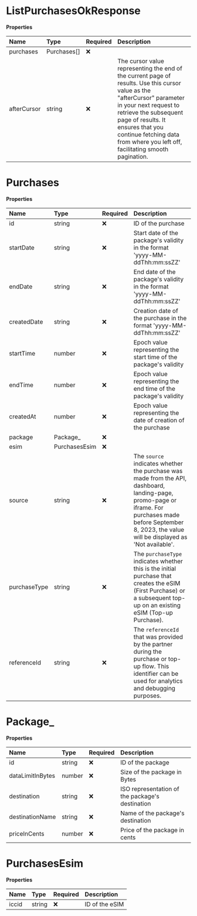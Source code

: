 # ListPurchasesOkResponse

**Properties**

| Name        | Type        | Required | Description                                                                                                                                                                                                                                                                                     |
| :---------- | :---------- | :------- | :---------------------------------------------------------------------------------------------------------------------------------------------------------------------------------------------------------------------------------------------------------------------------------------------- |
| purchases   | Purchases[] | ❌       |                                                                                                                                                                                                                                                                                                 |
| afterCursor | string      | ❌       | The cursor value representing the end of the current page of results. Use this cursor value as the "afterCursor" parameter in your next request to retrieve the subsequent page of results. It ensures that you continue fetching data from where you left off, facilitating smooth pagination. |

# Purchases

**Properties**

| Name         | Type          | Required | Description                                                                                                                                                                                                    |
| :----------- | :------------ | :------- | :------------------------------------------------------------------------------------------------------------------------------------------------------------------------------------------------------------- |
| id           | string        | ❌       | ID of the purchase                                                                                                                                                                                             |
| startDate    | string        | ❌       | Start date of the package's validity in the format 'yyyy-MM-ddThh:mm:ssZZ'                                                                                                                                     |
| endDate      | string        | ❌       | End date of the package's validity in the format 'yyyy-MM-ddThh:mm:ssZZ'                                                                                                                                       |
| createdDate  | string        | ❌       | Creation date of the purchase in the format 'yyyy-MM-ddThh:mm:ssZZ'                                                                                                                                            |
| startTime    | number        | ❌       | Epoch value representing the start time of the package's validity                                                                                                                                              |
| endTime      | number        | ❌       | Epoch value representing the end time of the package's validity                                                                                                                                                |
| createdAt    | number        | ❌       | Epoch value representing the date of creation of the purchase                                                                                                                                                  |
| package      | Package\_     | ❌       |                                                                                                                                                                                                                |
| esim         | PurchasesEsim | ❌       |                                                                                                                                                                                                                |
| source       | string        | ❌       | The `source` indicates whether the purchase was made from the API, dashboard, landing-page, promo-page or iframe. For purchases made before September 8, 2023, the value will be displayed as 'Not available'. |
| purchaseType | string        | ❌       | The `purchaseType` indicates whether this is the initial purchase that creates the eSIM (First Purchase) or a subsequent top-up on an existing eSIM (Top-up Purchase).                                         |
| referenceId  | string        | ❌       | The `referenceId` that was provided by the partner during the purchase or top-up flow. This identifier can be used for analytics and debugging purposes.                                                       |

# Package\_

**Properties**

| Name             | Type   | Required | Description                                     |
| :--------------- | :----- | :------- | :---------------------------------------------- |
| id               | string | ❌       | ID of the package                               |
| dataLimitInBytes | number | ❌       | Size of the package in Bytes                    |
| destination      | string | ❌       | ISO representation of the package's destination |
| destinationName  | string | ❌       | Name of the package's destination               |
| priceInCents     | number | ❌       | Price of the package in cents                   |

# PurchasesEsim

**Properties**

| Name  | Type   | Required | Description    |
| :---- | :----- | :------- | :------------- |
| iccid | string | ❌       | ID of the eSIM |
